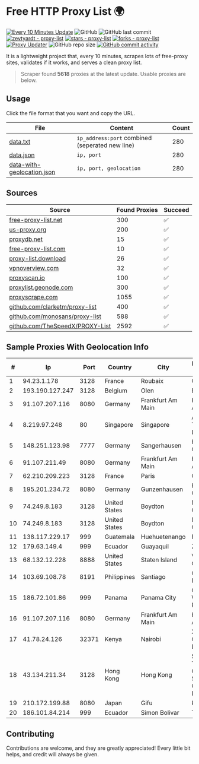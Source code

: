 
# Free HTTP Proxy List 🌍

[![Every 10 Minutes Update](https://github.com/mertguvencli/http-proxy-list/actions/workflows/main.yml/badge.svg?branch=main)](https://github.com/mertguvencli/http-proxy-list/actions/workflows/main.yml)
![GitHub](https://img.shields.io/github/license/mertguvencli/http-proxy-list)
![GitHub last commit](https://img.shields.io/github/last-commit/mertguvencli/http-proxy-list)
[![zevtyardt - proxy-list](https://img.shields.io/static/v1?label=zevtyardt&message=proxy-list&color=blue&logo=github)](https://github.com/zevtyardt/proxy-list "Go to GitHub repo")
[![stars - proxy-list](https://img.shields.io/github/stars/zevtyardt/proxy-list?style=social)](https://github.com/zevtyardt/proxy-list)
[![forks - proxy-list](https://img.shields.io/github/forks/zevtyardt/proxy-list?style=social)](https://github.com/zevtyardt/proxy-list)
[![Proxy Updater](https://github.com/zevtyardt/proxy-list/workflows/Proxy%20Updater/badge.svg)](https://github.com/zevtyardt/proxy-list/actions?query=workflow:"Proxy+Updater")
![GitHub repo size](https://img.shields.io/github/repo-size/zevtyardt/proxy-list)
[![GitHub commit activity](https://img.shields.io/github/commit-activity/m/zevtyardt/proxy-list?logo=commits)](https://github.com/zevtyardt/proxy-list/commits/main)

It is a lightweight project that, every 10 minutes, scrapes lots of free-proxy sites, validates if it works, and serves a clean proxy list.

> Scraper found **5618** proxies at the latest update. Usable proxies are below.

## Usage

Click the file format that you want and copy the URL.

|File|Content|Count|
|----|-------|-----|
|[data.txt](https://raw.githubusercontent.com/mertguvencli/http-proxy-list/main/proxy-list/data.txt)|`ip_address:port` combined (seperated new line)|280|
|[data.json](https://raw.githubusercontent.com/mertguvencli/http-proxy-list/main/proxy-list/data.json)|`ip, port`|280|
|[data-with-geolocation.json](https://raw.githubusercontent.com/mertguvencli/http-proxy-list/main/proxy-list/data-with-geolocation.json)|`ip, port, geolocation`|280|

## Sources

|Source|Found Proxies|Succeed|
|------|-------------|-------|
|[free-proxy-list.net](https://free-proxy-list.net)|300|✅|
|[us-proxy.org](https://www.us-proxy.org)|200|✅|
|[proxydb.net](http://proxydb.net)|15|✅|
|[free-proxy-list.com](https://free-proxy-list.com/?page=&port=&type%5B%5D=http&type%5B%5D=https&up_time=0&search=Search)|10|✅|
|[proxy-list.download](https://www.proxy-list.download/HTTP)|26|✅|
|[vpnoverview.com](https://vpnoverview.com/privacy/anonymous-browsing/free-proxy-servers)|32|✅|
|[proxyscan.io](https://www.proxyscan.io)|100|✅|
|[proxylist.geonode.com](https://proxylist.geonode.com/api/proxy-list?limit=300&page=1&sort_by=lastChecked&sort_type=desc&protocols=http,https)|300|✅|
|[proxyscrape.com](https://api.proxyscrape.com/v2/?request=displayproxies&protocol=http&timeout=10000&country=all&ssl=all&anonymity=all)|1055|✅|
|[github.com/clarketm/proxy-list](https://raw.githubusercontent.com/clarketm/proxy-list/master/proxy-list-raw.txt)|400|✅|
|[github.com/monosans/proxy-list](https://raw.githubusercontent.com/monosans/proxy-list/main/proxies/http.txt)|588|✅|
|[github.com/TheSpeedX/PROXY-List](https://raw.githubusercontent.com/TheSpeedX/PROXY-List/master/http.txt)|2592|✅|


## Sample Proxies With Geolocation Info

|#|Ip|Port|Country|City|Internet Service Provider|
|-|--|----|-------|----|-------------------------|
|1|94.23.1.178|3128|France|Roubaix|OVH ISP|
|2|193.190.127.247|3128|Belgium|Olen|BELNET|
|3|91.107.207.116|8080|Germany|Frankfurt Am Main|Hetzner Online AG|
|4|8.219.97.248|80|Singapore|Singapore|Alibaba (US) Technology Co., Ltd.|
|5|148.251.123.98|7777|Germany|Sangerhausen|Hetzner Online GmbH|
|6|91.107.211.49|8080|Germany|Frankfurt Am Main|Hetzner Online AG|
|7|62.210.209.223|3128|France|Paris|Online S.A.S.|
|8|195.201.234.72|8080|Germany|Gunzenhausen|Hetzner Online GmbH|
|9|74.249.8.183|3128|United States|Boydton|Microsoft Corporation|
|10|74.249.8.183|3128|United States|Boydton|Microsoft Corporation|
|11|138.117.229.17|999|Guatemala|Huehuetenango|Fibernet S.A|
|12|179.63.149.4|999|Ecuador|Guayaquil|Zaigover S.A|
|13|68.132.12.228|8888|United States|Staten Island|Verizon Communications|
|14|103.69.108.78|8191|Philippines|Santiago|CITI Cableworld Inc.|
|15|186.72.101.86|999|Panama|Panama City|Cable & Wireless Panama|
|16|91.107.207.116|8080|Germany|Frankfurt Am Main|Hetzner Online AG|
|17|41.78.24.126|32371|Kenya|Nairobi|Xtranet Communications Ltd|
|18|43.134.211.34|3128|Hong Kong|Hong Kong|Shenzhen Tencent Computer Systems Company Limited|
|19|210.172.199.88|8080|Japan|Gifu|KITAGATA|
|20|186.101.84.214|999|Ecuador|Simon Bolivar|Telconet S.A|



## Contributing

Contributions are welcome, and they are greatly appreciated! Every
little bit helps, and credit will always be given.

